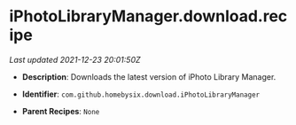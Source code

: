 # iPhotoLibraryManager.download.recipe

_Last updated 2021-12-23 20:01:50Z_

- **Description**: Downloads the latest version of iPhoto Library Manager.

- **Identifier**: `com.github.homebysix.download.iPhotoLibraryManager`

- **Parent Recipes**: `None`
